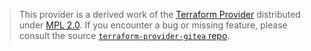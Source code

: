 > This provider is a derived work of the [Terraform Provider](https://github.com/go-gitea/terraform-provider-gitea)
> distributed under [MPL 2.0](https://www.mozilla.org/en-US/MPL/2.0/). If you encounter a bug or missing feature,
> please consult the source [`terraform-provider-gitea` repo](https://github.com/go-gitea/terraform-provider-gitea/issues).

